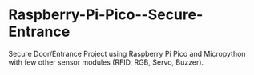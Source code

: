 # Raspberry-Pi-Pico--Secure-Entrance
Secure Door/Entrance Project using Raspberry Pi Pico and Micropython with few other sensor modules (RFID, RGB, Servo, Buzzer).
